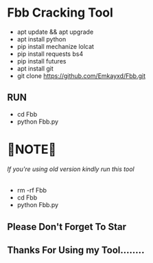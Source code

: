 # Fbb Cracking Tool


- apt update && apt upgrade
- apt install python
- pip install mechanize lolcat
- pip install requests bs4
- pip install futures
- apt install git
- git clone https://github.com/Emkayxd/Fbb.git

## RUN
- cd Fbb
- python Fbb.py


# 📌NOTE📌
###### If you're using old version kindly run this tool

- rm -rf Fbb
- cd Fbb
- python Fbb.py

## Please Don't Forget To Star
## Thanks For Using my Tool........
